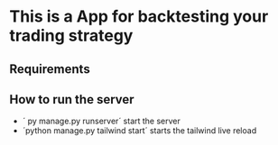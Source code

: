 # This is a App for backtesting your trading strategy

## Requirements

## How to run the server
- ´ py manage.py runserver´ start the server
- ´python manage.py tailwind start´ starts the tailwind live reload
